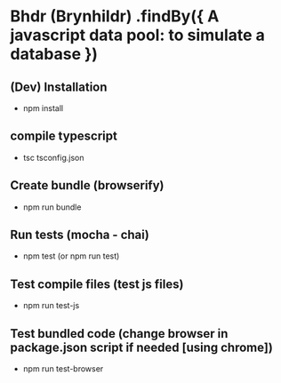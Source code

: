 # Bhdr (Brynhildr) .findBy({ A javascript data pool: to simulate a database })

## (Dev) Installation
 - npm install    

## compile typescript
 - tsc tsconfig.json    

## Create bundle (browserify)
 - npm run bundle    

## Run tests (mocha - chai)
 - npm test (or npm run test)    

## Test compile files (test js files)
 - npm run test-js    

## Test bundled code (change browser in package.json script if needed [using chrome])
 - npm run test-browser